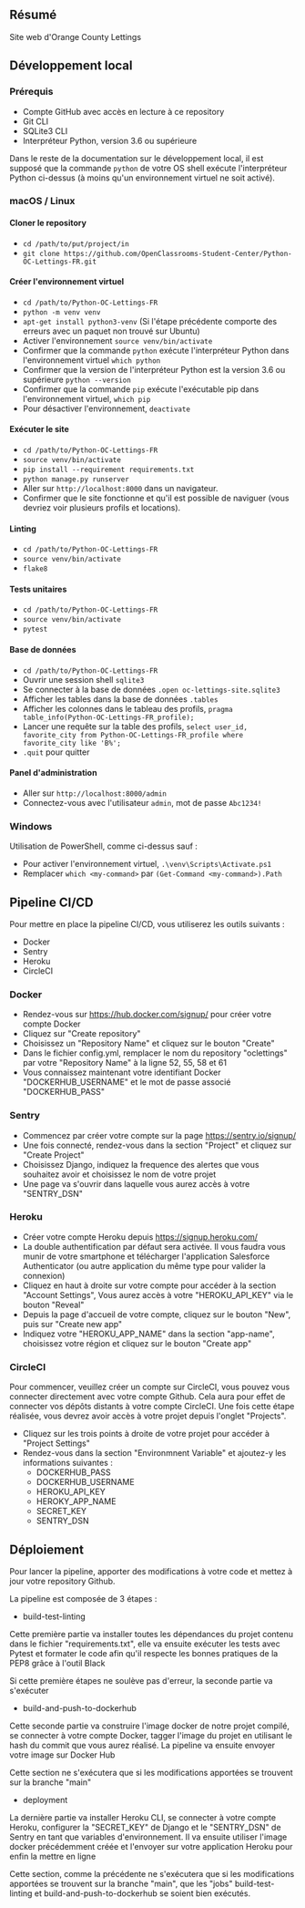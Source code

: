 ## Résumé

Site web d'Orange County Lettings

## Développement local

### Prérequis

- Compte GitHub avec accès en lecture à ce repository
- Git CLI
- SQLite3 CLI
- Interpréteur Python, version 3.6 ou supérieure

Dans le reste de la documentation sur le développement local, il est supposé que la commande `python` de votre OS shell exécute l'interpréteur Python ci-dessus (à moins qu'un environnement virtuel ne soit activé).

### macOS / Linux

#### Cloner le repository

- `cd /path/to/put/project/in`
- `git clone https://github.com/OpenClassrooms-Student-Center/Python-OC-Lettings-FR.git`

#### Créer l'environnement virtuel

- `cd /path/to/Python-OC-Lettings-FR`
- `python -m venv venv`
- `apt-get install python3-venv` (Si l'étape précédente comporte des erreurs avec un paquet non trouvé sur Ubuntu)
- Activer l'environnement `source venv/bin/activate`
- Confirmer que la commande `python` exécute l'interpréteur Python dans l'environnement virtuel
`which python`
- Confirmer que la version de l'interpréteur Python est la version 3.6 ou supérieure `python --version`
- Confirmer que la commande `pip` exécute l'exécutable pip dans l'environnement virtuel, `which pip`
- Pour désactiver l'environnement, `deactivate`

#### Exécuter le site

- `cd /path/to/Python-OC-Lettings-FR`
- `source venv/bin/activate`
- `pip install --requirement requirements.txt`
- `python manage.py runserver`
- Aller sur `http://localhost:8000` dans un navigateur.
- Confirmer que le site fonctionne et qu'il est possible de naviguer (vous devriez voir plusieurs profils et locations).

#### Linting

- `cd /path/to/Python-OC-Lettings-FR`
- `source venv/bin/activate`
- `flake8`

#### Tests unitaires

- `cd /path/to/Python-OC-Lettings-FR`
- `source venv/bin/activate`
- `pytest`

#### Base de données

- `cd /path/to/Python-OC-Lettings-FR`
- Ouvrir une session shell `sqlite3`
- Se connecter à la base de données `.open oc-lettings-site.sqlite3`
- Afficher les tables dans la base de données `.tables`
- Afficher les colonnes dans le tableau des profils, `pragma table_info(Python-OC-Lettings-FR_profile);`
- Lancer une requête sur la table des profils, `select user_id, favorite_city from
  Python-OC-Lettings-FR_profile where favorite_city like 'B%';`
- `.quit` pour quitter

#### Panel d'administration

- Aller sur `http://localhost:8000/admin`
- Connectez-vous avec l'utilisateur `admin`, mot de passe `Abc1234!`

### Windows

Utilisation de PowerShell, comme ci-dessus sauf :

- Pour activer l'environnement virtuel, `.\venv\Scripts\Activate.ps1` 
- Remplacer `which <my-command>` par `(Get-Command <my-command>).Path`

## Pipeline CI/CD

Pour mettre en place la pipeline CI/CD, vous utiliserez les outils suivants : 

- Docker
- Sentry
- Heroku
- CircleCI

### Docker

- Rendez-vous sur https://hub.docker.com/signup/ pour créer votre compte Docker
- Cliquez sur "Create repository"
- Choisissez un "Repository Name" et cliquez sur le bouton "Create"
- Dans le fichier config.yml, remplacer le nom du repository "oclettings" par votre "Repository Name" à la ligne 52, 55, 58 et 61
- Vous connaissez maintenant votre identifiant Docker "DOCKERHUB_USERNAME" et le mot de passe associé "DOCKERHUB_PASS"

### Sentry

- Commencez par créer votre compte sur la page https://sentry.io/signup/ 
- Une fois connecté, rendez-vous dans la section "Project" et cliquez sur "Create Project"
- Choisissez Django, indiquez la frequence des alertes que vous souhaitez avoir et choisissez le nom de votre projet
- Une page va s'ouvrir dans laquelle vous aurez accès à votre "SENTRY_DSN"

### Heroku

- Créer votre compte Heroku depuis https://signup.heroku.com/
- La double authentification par défaut sera activée. Il vous faudra vous munir de votre smartphone et télécharger l'application Salesforce Authenticator (ou autre application du même type pour valider la connexion)
- Cliquez en haut à droite sur votre compte pour accéder à la section "Account Settings", Vous aurez accès à votre "HEROKU_API_KEY" via le bouton "Reveal"
- Depuis la page d'accueil de votre compte, cliquez sur le bouton "New", puis sur "Create new app"
- Indiquez votre "HEROKU_APP_NAME" dans la section "app-name", choisissez votre région et cliquez sur le bouton "Create app"

### CircleCI

Pour commencer, veuillez créer un compte sur CircleCI, vous pouvez vous connecter directement avec votre compte Github. Cela aura pour effet de connecter vos dépôts distants à votre compte CircleCI. 
Une fois cette étape réalisée, vous devrez avoir accès à votre projet depuis l'onglet "Projects". 
- Cliquez sur les trois points à droite de votre projet pour accéder à "Project Settings"
- Rendez-vous dans la section "Environmnent Variable" et ajoutez-y les informations suivantes : 
  - DOCKERHUB_PASS
  - DOCKERHUB_USERNAME
  - HEROKU_API_KEY
  - HEROKY_APP_NAME
  - SECRET_KEY
  - SENTRY_DSN

## Déploiement

Pour lancer la pipeline, apporter des modifications à votre code et mettez à jour votre repository Github.

La pipeline est composée de 3 étapes : 

- build-test-linting

Cette première partie va installer toutes les dépendances du projet contenu dans le fichier "requirements.txt", elle va ensuite exécuter les tests avec Pytest et formater le code afin qu'il respecte les bonnes pratiques de la PEP8 grâce à l'outil Black

Si cette première étapes ne soulève pas d'erreur, la seconde partie va s'exécuter

- build-and-push-to-dockerhub

Cette seconde partie va construire l'image docker de notre projet compilé, se connecter à votre compte Docker, tagger l'image du projet en utilisant le hash du commit que vous aurez réalisé. La pipeline va ensuite envoyer votre image sur Docker Hub

Cette section ne s'exécutera que si les modifications apportées se trouvent sur la branche "main"

- deployment

La dernière partie va installer Heroku CLI, se connecter à votre compte Heroku, configurer la "SECRET_KEY" de Django et le "SENTRY_DSN" de Sentry en tant que variables d'environnement. Il va ensuite utiliser l'image docker précédemment créée et l'envoyer sur votre application Heroku pour enfin la mettre en ligne

Cette section, comme la précédente ne s'exécutera que si les modifications apportées se trouvent sur la branche "main", que les "jobs" build-test-linting et build-and-push-to-dockerhub se soient bien exécutés.